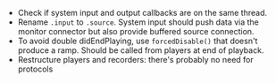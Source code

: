 
- Check if system input and output callbacks are on the same thread.
- Rename `.input` to `.source`. System input should push data via the monitor connector but also provide buffered source connection.
- To avoid double didEndPlaying, use `forcedDisable()` that doesn't produce a ramp. Should be called from players at end of playback.
- Restructure players and recorders: there's probably no need for protocols
